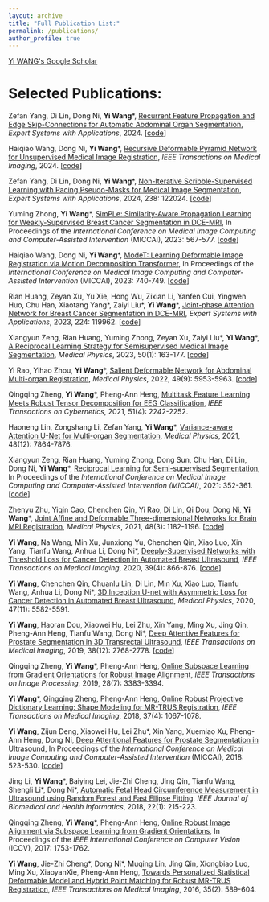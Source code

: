 ```yaml
---
layout: archive
title: "Full Publication List:"
permalink: /publications/
author_profile: true
---
```


[Yi WANG's Google Scholar](https://scholar.google.com.hk/citations?user=k2-vv-MAAAAJ&hl=zh-CN&oi=ao)


Selected Publications:
======
Zefan Yang, Di Lin, Dong Ni, **Yi Wang**\*, [Recurrent Feature Propagation and Edge Skip-Connections for Automatic Abdominal Organ Segmentation](https://doi.org/10.1016/j.eswa.2024.123856), _Expert Systems with Applications_, 2024. [[code](https://github.com/zefanyang/organsegct)]

Haiqiao Wang, Dong Ni, **Yi Wang**\*, [Recursive Deformable Pyramid Network for Unsupervised Medical Image Registration](https://doi.org/10.1109/TMI.2024.3362968), _IEEE Transactions on Medical Imaging_, 2024. [[code]](https://github.com/ZAX130/RDP)

Zefan Yang, Di Lin, Dong Ni, **Yi Wang**\*, [Non-Iterative Scribble-Supervised Learning with Pacing Pseudo-Masks for Medical Image Segmentation](https://www.sciencedirect.com/science/article/pii/S0957417423025265), _Expert Systems with Applications_, 2024, 238: 122024. [[code](https://github.com/zefanyang/pacingpseudo)]

Yuming Zhong, **Yi Wang**\*, [SimPLe: Similarity-Aware Propagation Learning for Weakly-Supervised Breast Cancer Segmentation in DCE-MRI](https://link.springer.com/chapter/10.1007/978-3-031-43901-8_54), In Proceedings of the _International Conference on Medical Image Computing and Computer-Assisted Intervention_ (MICCAI), 2023: 567-577. [[code](https://github.com/Abner228/SmileCode)]

Haiqiao Wang, Dong Ni, **Yi Wang**\*, [ModeT: Learning Deformable Image Registration via Motion Decomposition Transformer](https://link.springer.com/chapter/10.1007/978-3-031-43999-5_70), In Proceedings of the _International Conference on Medical Image Computing and Computer-Assisted Intervention_ (MICCAI), 2023: 740-749. [[code](https://github.com/ZAX130/SmileCode)]

Rian Huang, Zeyan Xu, Yu Xie, Hong Wu, Zixian Li, Yanfen Cui, Yingwen Huo, Chu Han, Xiaotang Yang\*, Zaiyi Liu\*, **Yi Wang**\*, [Joint-phase Attention Network for Breast Cancer Segmentation in DCE-MRI](https://www.sciencedirect.com/science/article/pii/S0957417423004645), _Expert Systems with Applications_, 2023, 224: 119962. [[code](https://github.com/ryandok/JPA)]

Xiangyun Zeng, Rian Huang, Yuming Zhong, Zeyan Xu, Zaiyi Liu\*, **Yi Wang**\*, [A Reciprocal Learning Strategy for Semisupervised Medical Image Segmentation](https://aapm.onlinelibrary.wiley.com/doi/full/10.1002/mp.15923), _Medical Physics_, 2023, 50(1): 163-177. [[code](https://github.com/XYZach/RLSSS)]

Yi Rao, Yihao Zhou, **Yi Wang**\*, [Salient Deformable Network for Abdominal Multi-organ Registration](https://aapm.onlinelibrary.wiley.com/doi/full/10.1002/mp.15791), _Medical Physics_, 2022, 49(9): 5953-5963. [[code](https://github.com/Rrrfrr/Salient-Deformable-Network)]

Qingqing Zheng, **Yi Wang**\*, Pheng-Ann Heng, [Multitask Feature Learning Meets Robust Tensor Decomposition for EEG Classification](https://ieeexplore.ieee.org/abstract/document/8889476), _IEEE Transactions on Cybernetics_, 2021, 51(4): 2242-2252.

Haoneng Lin, Zongshang Li, Zefan Yang, **Yi Wang**\*, [Variance-aware Attention U-Net for Multi-organ Segmentation](https://aapm.onlinelibrary.wiley.com/doi/full/10.1002/mp.15322), _Medical Physics_, 2021, 48(12): 7864-7876.

Xiangyun Zeng, Rian Huang, Yuming Zhong, Dong Sun, Chu Han, Di Lin, Dong Ni, **Yi Wang**\*, [Reciprocal Learning for Semi-supervised Segmentation](https://link.springer.com/chapter/10.1007/978-3-030-87196-3_33), In Proceedings of the _International Conference on Medical Image Computing and Computer-Assisted Intervention (MICCAI)_, 2021: 352-361. [[code](https://github.com/XYZach/RLSSS)]

Zhenyu Zhu, Yiqin Cao, Chenchen Qin, Yi Rao, Di Lin, Qi Dou, Dong Ni, **Yi Wang**\*, [Joint Affine and Deformable Three-dimensional Networks for Brain MRI Registration](https://aapm.onlinelibrary.wiley.com/doi/full/10.1002/mp.14674), _Medical Physics_, 2021, 48(3): 1182-1196. [[code](https://github.com/zzy245328021/registration)]

**Yi Wang**, Na Wang, Min Xu, Junxiong Yu, Chenchen Qin, Xiao Luo, Xin Yang, Tianfu Wang, Anhua Li, Dong Ni\*, [Deeply-Supervised Networks with Threshold Loss for Cancer Detection in Automated Breast Ultrasound](https://ieeexplore.ieee.org/abstract/document/8807268), _IEEE Transactions on Medical Imaging_, 2020, 39(4): 866-876. [[code](https://github.com/nawang0226/abus_code)]

**Yi Wang**, Chenchen Qin, Chuanlu Lin, Di Lin, Min Xu, Xiao Luo, Tianfu Wang, Anhua Li, Dong Ni\*, [3D Inception U-net with Asymmetric Loss for Cancer Detection in Automated Breast Ultrasound](https://aapm.onlinelibrary.wiley.com/doi/full/10.1002/mp.14389), _Medical Physics_, 2020, 47(11): 5582-5591.

**Yi Wang**, Haoran Dou, Xiaowei Hu, Lei Zhu, Xin Yang, Ming Xu, Jing Qin, Pheng-Ann Heng, Tianfu Wang, Dong Ni\*, [Deep Attentive Features for Prostate Segmentation in 3D Transrectal Ultrasound](https://ieeexplore.ieee.org/abstract/document/8698868), _IEEE Transactions on Medical Imaging_, 2019, 38(12): 2768-2778. [[code](https://github.com/wulalago/DAF3D)]

Qingqing Zheng, **Yi Wang**\*, Pheng-Ann Heng, [Online Subspace Learning from Gradient Orientations for Robust Image Alignment](https://ieeexplore.ieee.org/abstract/document/8630746), _IEEE Transactions on Image Processing_, 2019, 28(7): 3383-3394.

**Yi Wang**\*, Qingqing Zheng, Pheng-Ann Heng, [Online Robust Projective Dictionary Learning: Shape Modeling for MR-TRUS Registration](https://ieeexplore.ieee.org/abstract/document/8119989), _IEEE Transactions on Medical Imaging_, 2018, 37(4): 1067-1078.

**Yi Wang**, Zijun Deng, Xiaowei Hu, Lei Zhu\*, Xin Yang, Xuemiao Xu, Pheng-Ann Heng, Dong Ni, [Deep Attentional Features for Prostate Segmentation in Ultrasound](https://link.springer.com/chapter/10.1007/978-3-030-00937-3_60), In Proceedings of the _International Conference on Medical Image Computing and Computer-Assisted Intervention_ (MICCAI), 2018: 523-530. [[code](https://github.com/zijundeng/DAF)]

Jing Li, **Yi Wang**\*, Baiying Lei, Jie-Zhi Cheng, Jing Qin, Tianfu Wang, Shengli Li\*, Dong Ni\*, [Automatic Fetal Head Circumference Measurement in Ultrasound using Random Forest and Fast Ellipse Fitting](https://ieeexplore.ieee.org/abstract/document/7927411), _IEEE Journal of Biomedical and Health Informatics_, 2018, 22(1): 215-223.

Qingqing Zheng, **Yi Wang**\*, Pheng-Ann Heng, [Online Robust Image Alignment via Subspace Learning from Gradient Orientations](https://openaccess.thecvf.com/content_iccv_2017/html/Zheng_Online_Robust_Image_ICCV_2017_paper.html), In Proceedings of the _IEEE International Conference on Computer Vision_ (ICCV), 2017: 1753-1762.

**Yi Wang**, Jie-Zhi Cheng\*, Dong Ni\*, Muqing Lin, Jing Qin, Xiongbiao Luo, Ming Xu, XiaoyanXie, Pheng-Ann Heng, [Towards Personalized Statistical Deformable Model and Hybrid Point Matching for Robust MR-TRUS Registration](https://ieeexplore.ieee.org/abstract/document/7286819), _IEEE Transactions on Medical Imaging_, 2016, 35(2): 589-604.


